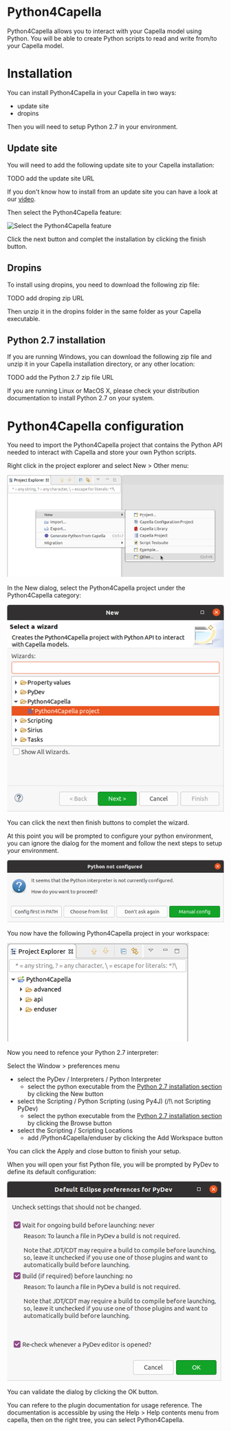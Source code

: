 # Python4Capella
Python4Capella allows you to interact with your Capella model using Python. You will be able to create Python scripts to read and write from/to your Capella model.

# Installation
You can install Python4Capella in your Capella in two ways:
* update site
* dropins

Then you will need to setup Python 2.7 in your environment.

## Update site
You will need to add the following update site to your Capella installation:

TODO add the update site URL

If you don't know how to install from an update site you can have a look at our [video](https://www.youtube.com/watch?v=qYTrO7THer0).

Then select the Python4Capella feature:

![Select the Python4Capella feature](https://raw.githubusercontent.com/labs4capella/python4capella/master/README/Install.png)

Click the next button and complet the installation by clicking the finish button.

## Dropins
To install using dropins, you need to download the following zip file:

TODO add droping zip URL

Then unzip it in the dropins folder in the same folder as your Capella executable.

## Python 2.7 installation

If you are running Windows, you can download the following zip file and unzip it in your Capella installation directory, or any other location:

TODO add the Python 2.7 zip file URL

If you are running Linux or MacOS X, please check your distribution documentation to install Python 2.7 on your system.

# Python4Capella configuration
You need to import the Python4Capella project that contains the Python API needed to interact with Capella and store your own Python scripts.

Right click in the project explorer and select New > Other menu:

![Right click in the project explorer and select New > Other](https://raw.githubusercontent.com/labs4capella/python4capella/master/README/import-Python4Capella-01.png)

In the New dialog, select the Python4Capella project under the Python4Capella category:

![Select the Python4Capella project](https://raw.githubusercontent.com/labs4capella/python4capella/master/README/import-Python4Capella-02.png)

You can click the next then finish buttons to complet the wizard.

At this point you will be prompted to configure your python environment, you can ignore the dialog for the moment and follow the next steps to setup your environment.

![Python4Capella project content](https://raw.githubusercontent.com/labs4capella/python4capella/master/README/import-Python4Capella-03.png)

You now have the following Python4Capella project in your workspace:

![Python4Capella project content](https://raw.githubusercontent.com/labs4capella/python4capella/master/README/import-Python4Capella-04.png)

Now you need to refence your Python 2.7 interpreter:

Select the Window > preferences menu
  - select the PyDev / Interpreters / Python Interpreter
    - select the python executable from the [Python 2.7 installation section](#python-27-installation) by clicking the New button
  - select the Scripting / Python Scripting (using Py4J) (/!\ not Scripting PyDev)
    - select the python executable from the [Python 2.7 installation section](#python-27-installation) by clicking the Browse button
  - select the Scripting / Scripting Locations
    - add /Python4Capella/enduser by clicking the Add Workspace button

You can click the Apply and close button to finish your setup.

When you will open your fist Python file, you will be prompted by PyDev to define its default configuration:

![Default Eclipse preferences for PyDev](https://raw.githubusercontent.com/labs4capella/python4capella/master/README/PyDev_preferences.png)

You can validate the dialog by clicking the OK button.

You can refere to the plugin documentation for usage reference. The documentation is accessible by using the Help > Help contents menu from capella, then on the right tree, you can select Python4Capella.
